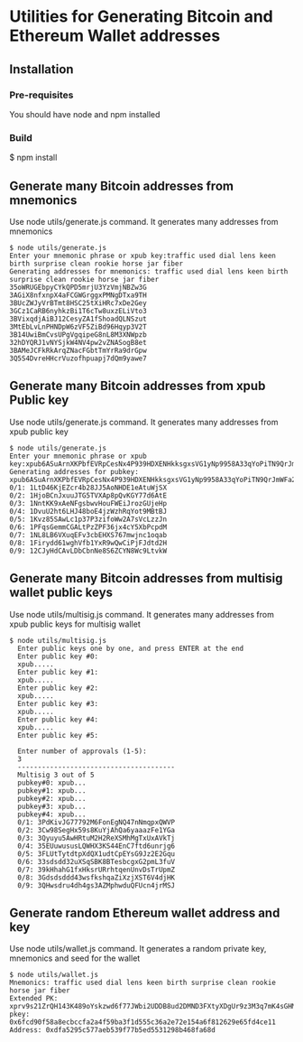 # Utilities for Generating Bitcoin and Ethereum Wallet addresses

## Installation

### Pre-requisites

You should have node and npm installed

### Build

$ npm install

## Generate many Bitcoin addresses from mnemonics

Use node utils/generate.js command. 
It generates many addresses from mnemonics

````
$ node utils/generate.js
Enter your mnemonic phrase or xpub key:traffic used dial lens keen birth surprise clean rookie horse jar fiber
Generating addresses for mnemonics: traffic used dial lens keen birth surprise clean rookie horse jar fiber
35oWRUGEbpyCYkQPD5mrjU3YzVmjNBZw3G
3AGiX8nfxnpX4aFCGWGrggxPMNgDTxa9TH
3BUcZWJyVrBTmt8HSC25tXiHRc7xDe2Gey
3GCz1CaRB6nyhkzBi1T6cTw8uxzELiVto3
3BVixqdjAiBJ12CesyZA1fShoadQLNSzut
3MtEbLvLnPHNDpW6zVF5ZiBd96Hqyp3V2T
3B14UwiBmCvsUPgVgqipeG8nL8M3XNWpzb
32hDYQRJ1vNYSjkW4NV4pw2vZNASogB8et
3BAMeJCFkRkArqZNacFGbtTmYrRa9drGpw
3Q5S4DvreHHcrVuzofhpuapj7dQm9yawe7
````

## Generate many Bitcoin addresses from xpub Public key

Use node utils/generate.js command. 
It generates many addresses from xpub public key

````
$ node utils/generate.js
Enter your mnemonic phrase or xpub key:xpub6ASuArnXKPbfEVRpCesNx4P939HDXENHkksgxsVG1yNp9958A33qYoPiTN9QrJmWFa2jNLdK84bWmyqTSPGtApP8P7nHUYwxHPhqmzUyeFG
Generating addresses for pubkey: xpub6ASuArnXKPbfEVRpCesNx4P939HDXENHkksgxsVG1yNp9958A33qYoPiTN9QrJmWFa2jNLdK84bWmyqTSPGtApP8P7nHUYwxHPhqmzUyeFG
0/1: 1LtD46KjEZcr4b28JJ5AoNHDE1eAtuWjSX
0/2: 1HjoBCnJxuuJTG5TVXAp8pQvKGY77d6AtE
0/3: 1NntKK9xAeNFgsbwvHouFWEiJrozGUjeHp
0/4: 1DvuU2ht6LHJ48boE4jzWzhRqYot9MBtBJ
0/5: 1Kvz85SAwLc1p37P3zifoWw2A7sVcLzzJn
0/6: 1PFqsGemmCGALtPzZPF36jx4cY5XbPcpdM
0/7: 1NL8LB6VXuqEFv3cbEHXS767mwjnc1oqab
0/8: 1Firydd61wghVfb1YxR9wQwCiPjFJdtd2H
0/9: 12CJyHdCAvLDbCbnNe8S6ZCYN8Wc9LtvkW
````

## Generate many Bitcoin addresses from multisig wallet public keys

Use node utils/multisig.js command. 
It generates many addresses from xpub public keys for multisig wallet

````
$ node utils/multisig.js
  Enter public keys one by one, and press ENTER at the end
  Enter public key #0:
  xpub.....
  Enter public key #1:
  xpub.....
  Enter public key #2:
  xpub.....
  Enter public key #3:
  xpub.....
  Enter public key #4:
  xpub.....
  Enter public key #5:
  
  Enter number of approvals (1-5):
  3
  ---------------------------------------
  Multisig 3 out of 5
  pubkey#0: xpub...
  pubkey#1: xpub...
  pubkey#2: xpub...
  pubkey#3: xpub...
  pubkey#4: xpub...
  0/1: 3PdKivJG77792M6FonEgNQ47nNmqpxQWVP
  0/2: 3Cw98SegHx59s8KuYjAhQa6yaaazFe1YGa
  0/3: 3Qyuyu5AwHRtuM2H2ReXSMhMgTxUxAVkTj
  0/4: 35EUuwususLQWHX3KS44EnC7ftd6unrjg6
  0/5: 3FLUtTytdtpXdQX1udtCpEYsG9Jz2E2Gqu
  0/6: 33sdsdd32uXSqSBK8BTesbcgxG2pmL3fuV
  0/7: 39kHhahG1fxHksrURrhtqenUnvDsTrUpmZ
  0/8: 3Gdsdsddd43wsfkshqaZiXzjXST6V4djHK
  0/9: 3QHwsdru4dh4gs3AZMphwduQFUcn4jrMSJ

````

## Generate random Ethereum wallet address and key

Use node utils/wallet.js command. It generates a random private key, mnemonics and seed for the wallet

````
$ node utils/wallet.js
Mnemonics: traffic used dial lens keen birth surprise clean rookie horse jar fiber
Extended PK: xprv9s21ZrQH143K489oYskzwd6f77JWbi2UDDB8ud2DMND3FXtyXDgUr9z3M3q7mK4sGHMN2GuFQtnPM4QXoobQtL2yejah9vepxoSKoAAeY8E
pkey: 0x6fcd90f58a8ecbccfa2a4f59ba3f1d555c36a2e72e154a6f812629e65fd4ce11
Address: 0xdfa5295c577aeb539f77b5ed5531298b468fa68d

````